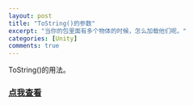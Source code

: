 ```yaml
---
layout: post
title: "ToString()的参数"
excerpt: "当你的包里面有多个物体的时候，怎么加载他们呢。"
categories: [Unity]
comments: true
---
```

ToString()的用法。

### [点我查看](http://www.cnblogs.com/1971ruru/archive/2012/12/12/2814853.html) 
